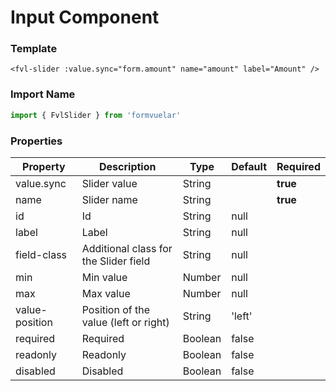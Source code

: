 # Input Component

### Template

```vue
<fvl-slider :value.sync="form.amount" name="amount" label="Amount" />
```

### Import Name

```js
import { FvlSlider } from 'formvuelar'
```

### Properties

| Property       | Description                           | Type    | Default | Required |
| -------------- | ------------------------------------- | ------- | ------- | -------- |
| value.sync     | Slider value                          | String  |         | **true** |
| name           | Slider name                           | String  |         | **true** |
| id             | Id                                    | String  | null    |          |
| label          | Label                                 | String  | null    |          |
| field-class    | Additional class for the Slider field | String  | null    |          |
| min            | Min value                             | Number  | null    |          |
| max            | Max value                             | Number  | null    |          |
| value-position | Position of the value (left or right) | String  | 'left'  |          |
| required       | Required                              | Boolean | false   |          |
| readonly       | Readonly                              | Boolean | false   |          |
| disabled       | Disabled                              | Boolean | false   |          |
